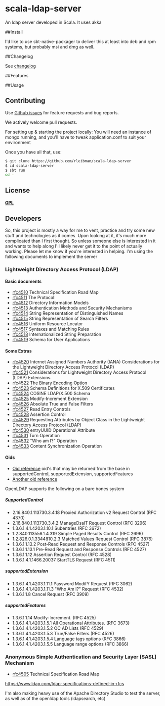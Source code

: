 scala-ldap-server
===================

An ldap server developed in Scala. It uses akka

##Install

I'd like to use sbt-native-packager to deliver this at least into deb and rpm systems, but probably msi and dmg as well.

##Changelog

See [changelog](./CHANGELOG.md)

##Features

##Usage

## Contributing

Use [Github issues](https://github.com/rleibman/scala-ldap-server/issues) for feature requests and bug reports.

We actively welcome pull requests.

For setting up & starting the project locally:
You will need an instance of mongo running, and you'll have to tweak application.conf to suit your environment

Once you have all that, use:

```sh
$ git clone https://github.com/rleibman/scala-ldap-server
$ cd scala-ldap-server
$ sbt run
cd -
```

## License

#### [GPL](./LICENSE)

## Developers
So, this project is mostly a way for me to vent, practice and try some new stuff and technologies as it comes. 
Upon looking at it, it's much more complicated than I first thought. So unless someone else is interested in it and 
wants to help along I'll likely never get it to the point of actually working.
Please let me know if you're interested in helping.
I'm using the following documents to implement the server

### Lightweight Directory Access Protocol (LDAP)
#### Basic documents 
- [rfc4510](https://tools.ietf.org/html/rfc4510) Technical Specification Road Map 
- [rfc4511](https://tools.ietf.org/html/rfc4511) The Protocol 
- [rfc4512](https://tools.ietf.org/html/rfc4512) Directory Information Models 
- [rfc4513](https://tools.ietf.org/html/rfc4513) Authentication Methods and Security Mechanisms 
- [rfc4514](https://tools.ietf.org/html/rfc4514) String Representation of Distinguished Names 
- [rfc4515](https://tools.ietf.org/html/rfc4515) String Representation of Search Filters 
- [rfc4516](https://tools.ietf.org/html/rfc4516) Uniform Resource Locator 
- [rfc4517](https://tools.ietf.org/html/rfc4517) Syntaxes and Matching Rules 
- [rfc4518](https://tools.ietf.org/html/rfc4518) Internationalized String Preparation 
- [rfc4519](https://tools.ietf.org/html/rfc4519) Schema for User Applications
 
#### Some Extras
- [rfc4520](https://tools.ietf.org/html/rfc4520) Internet Assigned Numbers Authority (IANA) Considerations for the Lightweight Directory Access Protocol (LDAP) 
- [rfc4521](https://tools.ietf.org/html/rfc4521) Considerations for Lightweight Directory Access Protocol (LDAP) Extensions 
- [rfc4522](https://tools.ietf.org/html/rfc4522) The Binary Encoding Option 
- [rfc4523](https://tools.ietf.org/html/rfc4523) Schema Definitions for X.509 Certificates 
- [rfc4524](https://tools.ietf.org/html/rfc4524) COSINE LDAP/X.500 Schema 
- [rfc4525](https://tools.ietf.org/html/rfc4525) Modify-Increment Extension 
- [rfc4526](https://tools.ietf.org/html/rfc4526) Absolute True and False Filters 
- [rfc4527](https://tools.ietf.org/html/rfc4527) Read Entry Controls 
- [rfc4528](https://tools.ietf.org/html/rfc4528) Assertion Control 
- [rfc4529](https://tools.ietf.org/html/rfc4529) Requesting Attributes by Object Class in the Lightweight Directory Access Protocol (LDAP) 
- [rfc4530](https://tools.ietf.org/html/rfc4530) entryUUID Operational Attribute 
- [rfc4531](https://tools.ietf.org/html/rfc4531) Turn Operation 
- [rfc4532](https://tools.ietf.org/html/rfc4532) "Who am I?" Operation 
- [rfc4533](https://tools.ietf.org/html/rfc4533) Content Synchronization Operation

#### Oids
- [Oid reference](https://www.ldap.com/ldap-oid-reference) oid's that may be returned from the base in supportedControl, supportedExtension, supportedFeatures
- [Another oid reference](http://www.networksorcery.com/enp/protocol/ldap.htm)

OpenLDAP supports the following on a bare bones system

##### SupportedControl
- 2.16.840.1.113730.3.4.18 Proxied Authorization v2 Request Control (RFC 4370)
- 2.16.840.1.113730.3.4.2  ManageDsaIT Request Control (RFC 3296)
- 1.3.6.1.4.1.4203.1.10.1  Subentries (RFC 3672)
- 1.2.840.113556.1.4.319   Simple Paged Results Control (RFC 2696)
- 1.2.826.0.1.3344810.2.3  Matched Values Request Control (RFC 3876)
- 1.3.6.1.1.13.2           Post-Read Request and Response Controls (RFC 4527)
- 1.3.6.1.1.13.1           Pre-Read Request and Response Controls (RFC 4527)
- 1.3.6.1.1.12             Assertion Request Control (RFC 4528)
- 1.3.6.1.4.1.1466.20037   StartTLS Request (RFC 4511)

##### supportedExtension
- 1.3.6.1.4.1.4203.1.11.1  Password ModifY Request (RFC 3062)
- 1.3.6.1.4.1.4203.1.11.3  "Who Am I?" Request (RFC 4532)
- 1.3.6.1.1.8              Cancel Request (RFC 3909)

##### supportedFeatures
- 1.3.6.1.1.14             Modify-Increment. (RFC 4525)
- 1.3.6.1.4.1.4203.1.5.1   All Operational Attributes. (RFC 3673)
- 1.3.6.1.4.1.4203.1.5.2   OC AD Lists (RFC 4529)
- 1.3.6.1.4.1.4203.1.5.3   True/False Filters (RFC 4526)
- 1.3.6.1.4.1.4203.1.5.4   Language tags options (RFC 3866)
- 1.3.6.1.4.1.4203.1.5.5   Language range options (RFC 3866)

### Anonymous Simple Authentication and Security Layer (SASL) Mechanism
- [rfc4505](https://tools.ietf.org/html/rfc4505) Technical Specification Road Map 

https://www.ldap.com/ldap-specifications-defined-in-rfcs

I'm also making heavy use of the Apache Directory Studio to test the server, as well as of the openldap tools (ldapsearch, etc)
